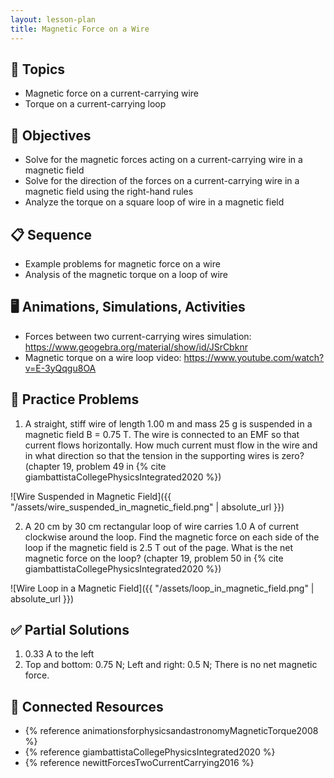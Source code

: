 ```yaml
---
layout: lesson-plan
title: Magnetic Force on a Wire
---
```


## 🔖 Topics

* Magnetic force on a current-carrying wire
* Torque on a current-carrying loop

## 🎯 Objectives

* Solve for the magnetic forces acting on a current-carrying wire in a magnetic field
* Solve for the direction of the forces on a current-carrying wire in a magnetic field using the right-hand rules
* Analyze the torque on a square loop of wire in a magnetic field

## 📋 Sequence

* Example problems for magnetic force on a wire
* Analysis of the magnetic torque on a loop of wire

## 🖥️ Animations, Simulations, Activities

* Forces between two current-carrying wires simulation: <https://www.geogebra.org/material/show/id/JSrCbknr>
* Magnetic torque on a wire loop video: <https://www.youtube.com/watch?v=E-3yQqgu8OA>

## 📝 Practice Problems

1. A straight, stiff wire of length 1.00 m and mass 25 g is suspended in a magnetic field B = 0.75 T. The wire is connected to an EMF so that current flows horizontally. How much current must flow in the wire and in what direction so that the tension in the supporting wires is zero? (chapter 19, problem 49 in {% cite giambattistaCollegePhysicsIntegrated2020 %})

![Wire Suspended in Magnetic Field]({{ "/assets/wire_suspended_in_magnetic_field.png" | absolute_url }})

2. A 20 cm by 30 cm rectangular loop of wire carries 1.0 A of current clockwise around the loop. Find the magnetic force on each side of the loop if the magnetic field is 2.5 T out of the page. What is the net magnetic force on the loop? (chapter 19, problem 50 in {% cite giambattistaCollegePhysicsIntegrated2020 %})

![Wire Loop in a Magnetic Field]({{ "/assets/loop_in_magnetic_field.png" | absolute_url }})

## ✅ Partial Solutions

1. 0.33 A to the left
2. Top and bottom: 0.75 N; Left and right: 0.5 N; There is no net magnetic force.

## 📘 Connected Resources

* {% reference animationsforphysicsandastronomyMagneticTorque2008 %}
* {% reference giambattistaCollegePhysicsIntegrated2020 %}
* {% reference newittForcesTwoCurrentCarrying2016 %}
